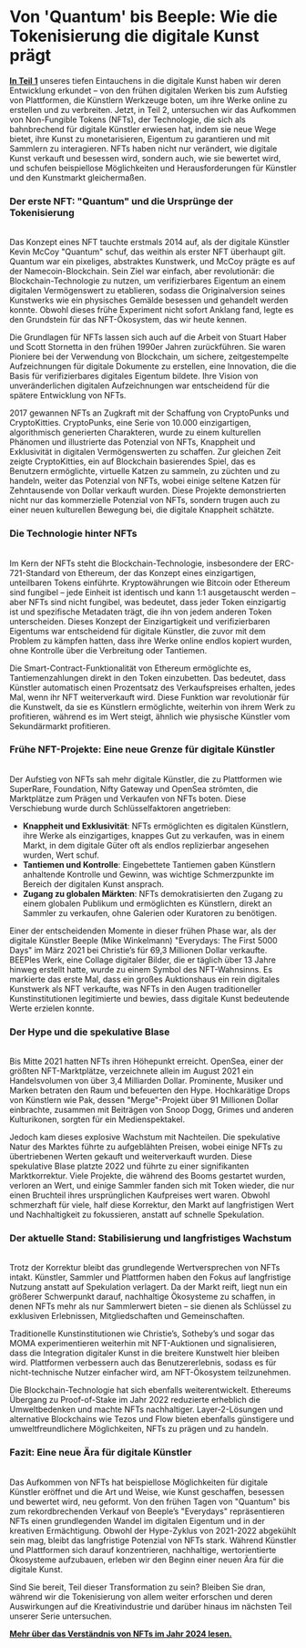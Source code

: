 # Von 'Quantum' bis Beeple: Wie die Tokenisierung die digitale Kunst prägt

[**In Teil 1**](digital-art-a-brief-history.md) unseres tiefen Eintauchens in die digitale Kunst haben wir deren Entwicklung erkundet – von den frühen digitalen Werken bis zum Aufstieg von Plattformen, die Künstlern Werkzeuge boten, um ihre Werke online zu erstellen und zu verbreiten. Jetzt, in Teil 2, untersuchen wir das Aufkommen von Non-Fungible Tokens (NFTs), der Technologie, die sich als bahnbrechend für digitale Künstler erwiesen hat, indem sie neue Wege bietet, ihre Kunst zu monetarisieren, Eigentum zu garantieren und mit Sammlern zu interagieren. NFTs haben nicht nur verändert, wie digitale Kunst verkauft und besessen wird, sondern auch, wie sie bewertet wird, und schufen beispiellose Möglichkeiten und Herausforderungen für Künstler und den Kunstmarkt gleichermaßen.

### **Der erste NFT: "Quantum" und die Ursprünge der Tokenisierung**

\
Das Konzept eines NFT tauchte erstmals 2014 auf, als der digitale Künstler Kevin McCoy "Quantum" schuf, das weithin als erster NFT überhaupt gilt. Quantum war ein pixeliges, abstraktes Kunstwerk, und McCoy prägte es auf der Namecoin-Blockchain. Sein Ziel war einfach, aber revolutionär: die Blockchain-Technologie zu nutzen, um verifizierbares Eigentum an einem digitalen Vermögenswert zu etablieren, sodass die Originalversion seines Kunstwerks wie ein physisches Gemälde besessen und gehandelt werden konnte. Obwohl dieses frühe Experiment nicht sofort Anklang fand, legte es den Grundstein für das NFT-Ökosystem, das wir heute kennen.

Die Grundlagen für NFTs lassen sich auch auf die Arbeit von Stuart Haber und Scott Stornetta in den frühen 1990er Jahren zurückführen. Sie waren Pioniere bei der Verwendung von Blockchain, um sichere, zeitgestempelte Aufzeichnungen für digitale Dokumente zu erstellen, eine Innovation, die die Basis für verifizierbares digitales Eigentum bildete. Ihre Vision von unveränderlichen digitalen Aufzeichnungen war entscheidend für die spätere Entwicklung von NFTs.

2017 gewannen NFTs an Zugkraft mit der Schaffung von CryptoPunks und CryptoKitties. CryptoPunks, eine Serie von 10.000 einzigartigen, algorithmisch generierten Charakteren, wurde zu einem kulturellen Phänomen und illustrierte das Potenzial von NFTs, Knappheit und Exklusivität in digitalen Vermögenswerten zu schaffen. Zur gleichen Zeit zeigte CryptoKitties, ein auf Blockchain basierendes Spiel, das es Benutzern ermöglichte, virtuelle Katzen zu sammeln, zu züchten und zu handeln, weiter das Potenzial von NFTs, wobei einige seltene Katzen für Zehntausende von Dollar verkauft wurden. Diese Projekte demonstrierten nicht nur das kommerzielle Potenzial von NFTs, sondern trugen auch zu einer neuen kulturellen Bewegung bei, die digitale Knappheit schätzte.

### **Die Technologie hinter NFTs**

\
Im Kern der NFTs steht die Blockchain-Technologie, insbesondere der ERC-721-Standard von Ethereum, der das Konzept eines einzigartigen, unteilbaren Tokens einführte. Kryptowährungen wie Bitcoin oder Ethereum sind fungibel – jede Einheit ist identisch und kann 1:1 ausgetauscht werden – aber NFTs sind nicht fungibel, was bedeutet, dass jeder Token einzigartig ist und spezifische Metadaten trägt, die ihn von jedem anderen Token unterscheiden. Dieses Konzept der Einzigartigkeit und verifizierbaren Eigentums war entscheidend für digitale Künstler, die zuvor mit dem Problem zu kämpfen hatten, dass ihre Werke online endlos kopiert wurden, ohne Kontrolle über die Verbreitung oder Tantiemen.

Die Smart-Contract-Funktionalität von Ethereum ermöglichte es, Tantiemenzahlungen direkt in den Token einzubetten. Das bedeutet, dass Künstler automatisch einen Prozentsatz des Verkaufspreises erhalten, jedes Mal, wenn ihr NFT weiterverkauft wird. Diese Funktion war revolutionär für die Kunstwelt, da sie es Künstlern ermöglichte, weiterhin von ihrem Werk zu profitieren, während es im Wert steigt, ähnlich wie physische Künstler vom Sekundärmarkt profitieren.

### **Frühe NFT-Projekte: Eine neue Grenze für digitale Künstler**

\
Der Aufstieg von NFTs sah mehr digitale Künstler, die zu Plattformen wie SuperRare, Foundation, Nifty Gateway und OpenSea strömten, die Marktplätze zum Prägen und Verkaufen von NFTs boten. Diese Verschiebung wurde durch Schlüsselfaktoren angetrieben:

* **Knappheit und Exklusivität**: NFTs ermöglichten es digitalen Künstlern, ihre Werke als einzigartiges, knappes Gut zu verkaufen, was in einem Markt, in dem digitale Güter oft als endlos replizierbar angesehen wurden, Wert schuf.
* **Tantiemen und Kontrolle**: Eingebettete Tantiemen gaben Künstlern anhaltende Kontrolle und Gewinn, was wichtige Schmerzpunkte im Bereich der digitalen Kunst ansprach.
* **Zugang zu globalen Märkten**: NFTs demokratisierten den Zugang zu einem globalen Publikum und ermöglichten es Künstlern, direkt an Sammler zu verkaufen, ohne Galerien oder Kuratoren zu benötigen.

Einer der entscheidenden Momente in dieser frühen Phase war, als der digitale Künstler Beeple (Mike Winkelmann) "Everydays: The First 5000 Days" im März 2021 bei Christie’s für 69,3 Millionen Dollar verkaufte. BEEPles Werk, eine Collage digitaler Bilder, die er täglich über 13 Jahre hinweg erstellt hatte, wurde zu einem Symbol des NFT-Wahnsinns. Es markierte das erste Mal, dass ein großes Auktionshaus ein rein digitales Kunstwerk als NFT verkaufte, was NFTs in den Augen traditioneller Kunstinstitutionen legitimierte und bewies, dass digitale Kunst bedeutende Werte erzielen konnte.

### **Der Hype und die spekulative Blase**

\
Bis Mitte 2021 hatten NFTs ihren Höhepunkt erreicht. OpenSea, einer der größten NFT-Marktplätze, verzeichnete allein im August 2021 ein Handelsvolumen von über 3,4 Milliarden Dollar. Prominente, Musiker und Marken betraten den Raum und befeuerten den Hype. Hochkarätige Drops von Künstlern wie Pak, dessen "Merge"-Projekt über 91 Millionen Dollar einbrachte, zusammen mit Beiträgen von Snoop Dogg, Grimes und anderen Kulturikonen, sorgten für ein Medienspektakel.

Jedoch kam dieses explosive Wachstum mit Nachteilen. Die spekulative Natur des Marktes führte zu aufgeblähten Preisen, wobei einige NFTs zu übertriebenen Werten gekauft und weiterverkauft wurden. Diese spekulative Blase platzte 2022 und führte zu einer signifikanten Marktkorrektur. Viele Projekte, die während des Booms gestartet wurden, verloren an Wert, und einige Sammler fanden sich mit Token wieder, die nur einen Bruchteil ihres ursprünglichen Kaufpreises wert waren. Obwohl schmerzhaft für viele, half diese Korrektur, den Markt auf langfristigen Wert und Nachhaltigkeit zu fokussieren, anstatt auf schnelle Spekulation.

### **Der aktuelle Stand: Stabilisierung und langfristiges Wachstum**

\
Trotz der Korrektur bleibt das grundlegende Wertversprechen von NFTs intakt. Künstler, Sammler und Plattformen haben den Fokus auf langfristige Nutzung anstatt auf Spekulation verlagert. Da der Markt reift, liegt nun ein größerer Schwerpunkt darauf, nachhaltige Ökosysteme zu schaffen, in denen NFTs mehr als nur Sammlerwert bieten – sie dienen als Schlüssel zu exklusiven Erlebnissen, Mitgliedschaften und Gemeinschaften.

Traditionelle Kunstinstitutionen wie Christie’s, Sotheby’s und sogar das MOMA experimentieren weiterhin mit NFT-Auktionen und signalisieren, dass die Integration digitaler Kunst in die breitere Kunstwelt hier bleiben wird. Plattformen verbessern auch das Benutzererlebnis, sodass es für nicht-technische Nutzer einfacher wird, am NFT-Ökosystem teilzunehmen.

Die Blockchain-Technologie hat sich ebenfalls weiterentwickelt. Ethereums Übergang zu Proof-of-Stake im Jahr 2022 reduzierte erheblich die Umweltbedenken und machte NFTs nachhaltiger. Layer-2-Lösungen und alternative Blockchains wie Tezos und Flow bieten ebenfalls günstigere und umweltfreundlichere Möglichkeiten, NFTs zu prägen und zu handeln.

### **Fazit: Eine neue Ära für digitale Künstler**

\
Das Aufkommen von NFTs hat beispiellose Möglichkeiten für digitale Künstler eröffnet und die Art und Weise, wie Kunst geschaffen, besessen und bewertet wird, neu geformt. Von den frühen Tagen von "Quantum" bis zum rekordbrechenden Verkauf von Beeple’s "Everydays" repräsentieren NFTs einen grundlegenden Wandel im digitalen Eigentum und in der kreativen Ermächtigung. Obwohl der Hype-Zyklus von 2021-2022 abgekühlt sein mag, bleibt das langfristige Potenzial von NFTs stark. Während Künstler und Plattformen sich darauf konzentrieren, nachhaltige, wertorientierte Ökosysteme aufzubauen, erleben wir den Beginn einer neuen Ära für die digitale Kunst.

Sind Sie bereit, Teil dieser Transformation zu sein? Bleiben Sie dran, während wir die Tokenisierung von allem weiter erforschen und deren Auswirkungen auf die Kreativindustrie und darüber hinaus im nächsten Teil unserer Serie untersuchen.

[**Mehr über das Verständnis von NFTs im Jahr 2024 lesen.**](understanding-nfts-in-2024.md)